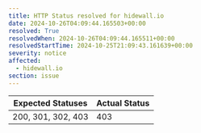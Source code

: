 ```yaml
---
title: HTTP Status resolved for hidewall.io
date: 2024-10-26T04:09:44.165503+00:00
resolved: True
resolvedWhen: 2024-10-26T04:09:44.165511+00:00
resolvedStartTime: 2024-10-25T21:09:43.161639+00:00
severity: notice
affected:
  - hidewall.io
section: issue
---
```


| Expected Statuses | Actual Status  |
|-------------------|----------------|
| 200, 301, 302, 403 | 403 |
